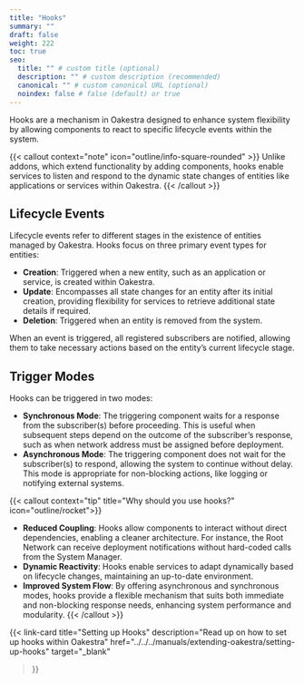 ```yaml
---
title: "Hooks"
summary: ""
draft: false
weight: 222
toc: true
seo:
  title: "" # custom title (optional)
  description: "" # custom description (recommended)
  canonical: "" # custom canonical URL (optional)
  noindex: false # false (default) or true
---
```


<span>
Hooks are a mechanism in Oakestra designed to enhance system flexibility by allowing components to react to specific lifecycle events within the system. 
</span>

{{< callout context="note" icon="outline/info-square-rounded" >}}
Unlike addons, which extend functionality by adding components, hooks enable services to listen and respond to the dynamic state changes of entities like applications or services within Oakestra.
{{< /callout >}}

## Lifecycle Events
Lifecycle events refer to different stages in the existence of entities managed by Oakestra. Hooks focus on three primary event types for entities:
- **Creation**: Triggered when a new entity, such as an application or service, is created within Oakestra.
- **Update**: Encompasses all state changes for an entity after its initial creation, providing flexibility for services to retrieve additional state details if required.
- **Deletion**: Triggered when an entity is removed from the system.

When an event is triggered, all registered subscribers are notified, allowing them to take necessary actions based on the entity’s current lifecycle stage. 

## Trigger Modes

Hooks can be triggered in two modes:
- **Synchronous Mode**: The triggering component waits for a response from the subscriber(s) before proceeding. This is useful when subsequent steps depend on the outcome of the subscriber’s response, such as when network address must be assigned before deployment.
- **Asynchronous Mode**: The triggering component does not wait for the subscriber(s) to respond, allowing the system to continue without delay. This mode is appropriate for non-blocking actions, like logging or notifying external systems.


{{< callout context="tip" title="Why should you use hooks?" icon="outline/rocket">}}
- **Reduced Coupling**: Hooks allow components to interact without direct dependencies, enabling a cleaner architecture. For instance, the Root Network can receive deployment notifications without hard-coded calls from the System Manager.
- **Dynamic Reactivity**: Hooks enable services to adapt dynamically based on lifecycle changes, maintaining an up-to-date environment.
- **Improved System Flow**: By offering asynchronous and synchronous modes, hooks provide a flexible mechanism that suits both immediate and non-blocking response needs, enhancing system performance and modularity.
{{< /callout >}}

{{< link-card
  title="Setting up Hooks"
  description="Read up on how to set up hooks within Oakestra"
  href="../../../manuals/extending-oakestra/setting-up-hooks"
  target="_blank"
>}}